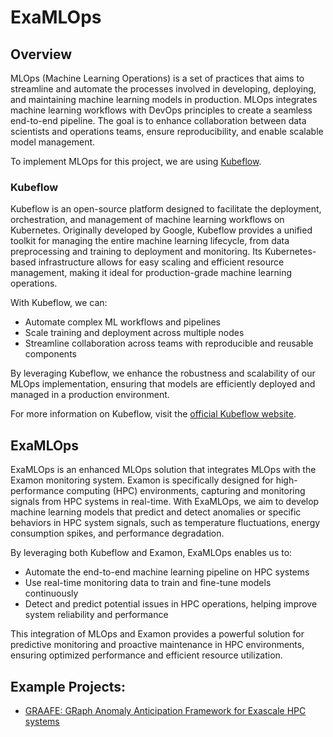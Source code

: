 # ExaMLOps

## Overview

MLOps (Machine Learning Operations) is a set of practices that aims to streamline and automate the processes involved in developing, deploying, and maintaining machine learning models in production. MLOps integrates machine learning workflows with DevOps principles to create a seamless end-to-end pipeline. The goal is to enhance collaboration between data scientists and operations teams, ensure reproducibility, and enable scalable model management.

To implement MLOps for this project, we are using [Kubeflow](https://www.kubeflow.org/).

### Kubeflow

Kubeflow is an open-source platform designed to facilitate the deployment, orchestration, and management of machine learning workflows on Kubernetes. Originally developed by Google, Kubeflow provides a unified toolkit for managing the entire machine learning lifecycle, from data preprocessing and training to deployment and monitoring. Its Kubernetes-based infrastructure allows for easy scaling and efficient resource management, making it ideal for production-grade machine learning operations.

With Kubeflow, we can:

- Automate complex ML workflows and pipelines
- Scale training and deployment across multiple nodes
- Streamline collaboration across teams with reproducible and reusable components

By leveraging Kubeflow, we enhance the robustness and scalability of our MLOps implementation, ensuring that models are efficiently deployed and managed in a production environment.

For more information on Kubeflow, visit the [official Kubeflow website](https://www.kubeflow.org/).

## ExaMLOps

ExaMLOps is an enhanced MLOps solution that integrates MLOps with the Examon monitoring system. Examon is specifically designed for high-performance computing (HPC) environments, capturing and monitoring signals from HPC systems in real-time. With ExaMLOps, we aim to develop machine learning models that predict and detect anomalies or specific behaviors in HPC system signals, such as temperature fluctuations, energy consumption spikes, and performance degradation.

By leveraging both Kubeflow and Examon, ExaMLOps enables us to:

- Automate the end-to-end machine learning pipeline on HPC systems
- Use real-time monitoring data to train and fine-tune models continuously
- Detect and predict potential issues in HPC operations, helping improve system reliability and performance

This integration of MLOps and Examon provides a powerful solution for predictive monitoring and proactive maintenance in HPC environments, ensuring optimized performance and efficient resource utilization.

## Example Projects:

- [GRAAFE: GRaph Anomaly Anticipation Framework for Exascale HPC systems](./examples/GRAAFE/README.md)